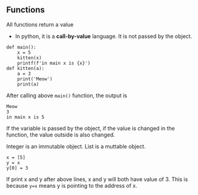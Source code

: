 ## Functions
All functions return a value
- In python, it is a **call-by-value** language. It is not passed by the object.
```
def main():
    x = 5
    kitten(x)
    printf(f'in main x is {x}')
def kitten(a):
    a = 3
    print('Meow')
    print(a)
```
After calling above `main()` function, the output is
```
Meow
3
in main x is 5
```
If the variable is passed by the object, if the value is changed in the function, the value outside is also changed. 

Integer is an immutable object. List is a muttable object.
```
x = [5]
y = x
y[0] = 3
```
If print x and y after above lines, x and y will both have value of 3. This is because `y=x` means y is pointing to the address of x. 